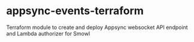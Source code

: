 # appsync-events-terraform
Terraform module to create and deploy Appsync websocket API endpoint and Lambda authorizer for Smowl
